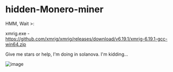 # hidden-Monero-miner
HMM, Wait >:

xmrig.exe - https://github.com/xmrig/xmrig/releases/download/v6.19.1/xmrig-6.19.1-gcc-win64.zip

Give me stars or help, I'm doing in solanova.
I'm kidding...


![image](https://user-images.githubusercontent.com/111556231/227806550-077c8415-eab3-42be-b0d7-ca05738a52fc.png)
